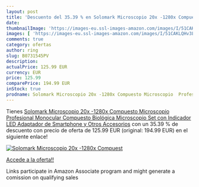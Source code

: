 ```yaml
---
layout: post
title: 'Descuento del 35.39 % en Solomark Microscopio 20x -1280x Compuest'
date: 
thumbnailImage: 'https://images-eu.ssl-images-amazon.com/images/I/51CAKLQHv3L._SL200_.jpg'
images: [ 'https://images-eu.ssl-images-amazon.com/images/I/51CAKLQHv3L._SL200_.jpg' ]
comments: true
category: ofertas
author: ring
slug: B0731545PV
description:
actualPrice: 125.99 EUR
currency: EUR
price: 125.99
comparePrice: 194.99 EUR
inStock: true
prodname: Solomark Microscopio 20x -1280x Compuesto Microscopio  Profesional Monocular Compuesto Biológica Microscopio Set  con Indicador LED  Adaptador de Smartphone  y Otros Accesorios
---
```


Tienes [Solomark Microscopio 20x -1280x Compuesto Microscopio  Profesional Monocular Compuesto Biológica Microscopio Set  con Indicador LED  Adaptador de Smartphone  y Otros Accesorios](https://www.amazon.es/dp/B0731545PV/?tag=tolees-21) con un 35.39 % de descuento con precio de oferta de 125.99 EUR (original: 194.99 EUR) en el siguiente enlace!

[![Solomark Microscopio 20x -1280x Compuest](https://images-eu.ssl-images-amazon.com/images/I/51CAKLQHv3L._SL200_.jpg)](https://www.amazon.es/dp/B0731545PV/?tag=tolees-21)

[Accede a la oferta!!](https://www.amazon.es/dp/B0731545PV/?tag=tolees-21)

Links participate in Amazon Associate program and might generate a comission on qualifying sales


